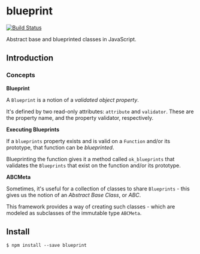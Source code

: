 # blueprint

[![Build Status](https://travis-ci.org/yangmillstheory/blueprint.svg?branch=master)](https://travis-ci.org/yangmillstheory/blueprint)

Abstract base and blueprinted classes in JavaScript.

## Introduction

### Concepts

**Blueprint**

A `Blueprint` is a notion of a *validated object property*. 

It's defined by two read-only attributes: `attribute` and `validator`.  These are 
the property name, and the property validator, respectively.

**Executing Blueprints**

If a `blueprints` property exists and is valid on a `Function` and/or its prototype, that
function can be *blueprinted*.

Blueprinting the function gives it a method called `ok_blueprints` that validates
the `Blueprints` that exist on the function and/or its prototype.

**ABCMeta**

Sometimes, it's useful for a collection of classes to share `Blueprints` - this gives
us the notion of an *Abstract Base Class*, or *ABC*. 

This framework provides a way of creating such classes - which are modeled as subclasses 
of the immutable type `ABCMeta`.

## Install

    $ npm install --save blueprint